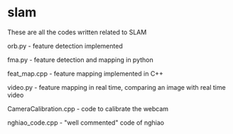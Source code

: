 # slam

These are all the codes written related to SLAM

orb.py - feature detection implemented 

fma.py - feature detection and mapping in python

feat_map.cpp - feature mapping implemented in C++

video.py - feature mapping in real time, comparing an image with real time video

CameraCalibration.cpp - code to calibrate the webcam

nghiao_code.cpp - "well commented" code of nghiao

